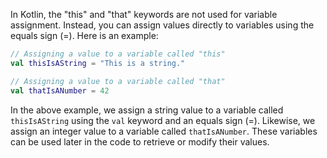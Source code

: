 In Kotlin, the "this" and "that" keywords are not used for variable assignment. Instead, you can assign values directly to variables using the equals sign (=). Here is an example:

```kotlin
// Assigning a value to a variable called "this"
val thisIsAString = "This is a string."

// Assigning a value to a variable called "that"
val thatIsANumber = 42
```

In the above example, we assign a string value to a variable called `thisIsAString` using the `val` keyword and an equals sign (=). Likewise, we assign an integer value to a variable called `thatIsANumber`. These variables can be used later in the code to retrieve or modify their values.